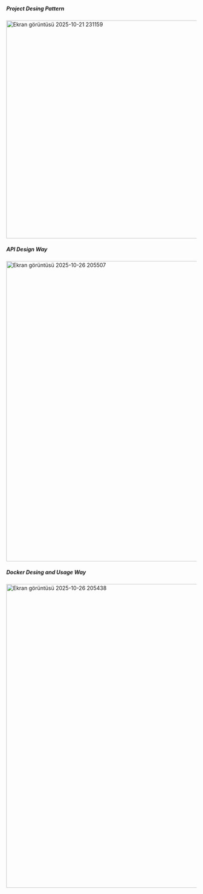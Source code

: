 <h5>Project Desing Pattern </h5>
<img width="1145" height="578" alt="Ekran görüntüsü 2025-10-21 231159" src="https://github.com/user-attachments/assets/e483c44e-48ff-42ca-93d5-0ac72ea598ef" />

<h5>API Design Way </h5>

<img width="1331" height="796" alt="Ekran görüntüsü 2025-10-26 205507" src="https://github.com/user-attachments/assets/b4af65b1-117d-4237-9dc3-25bcc3c63f5c" />

<h5>Docker Desing and Usage Way</h5>


<img width="1669" height="805" alt="Ekran görüntüsü 2025-10-26 205438" src="https://github.com/user-attachments/assets/8ded28cd-f6dd-4844-b79b-feff66708187" />
